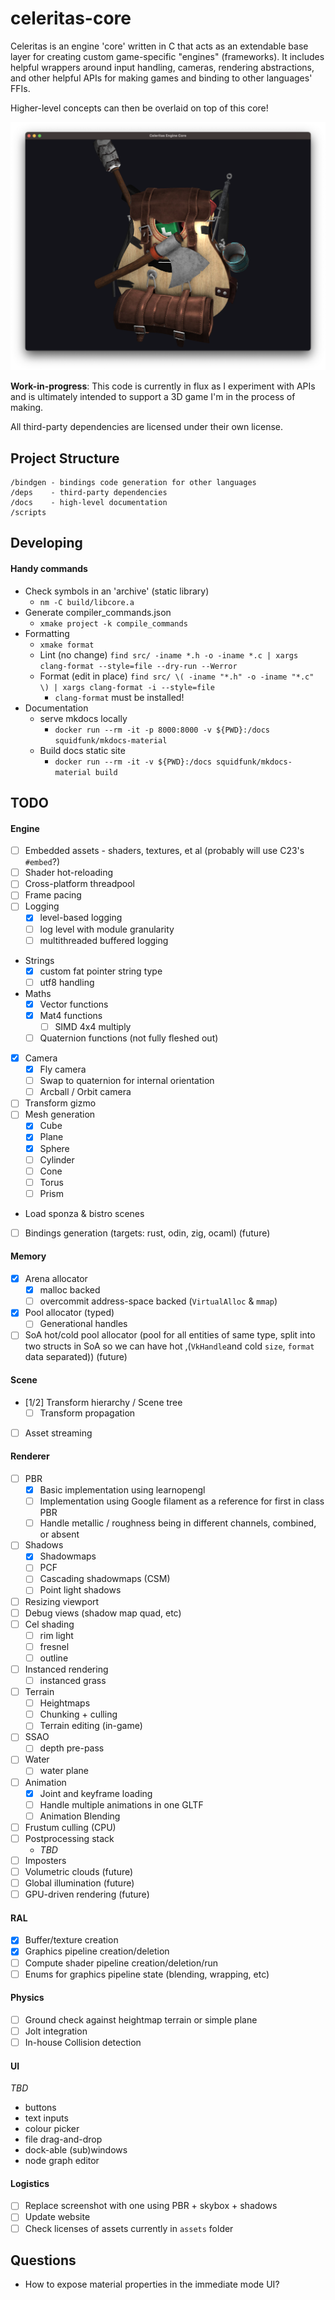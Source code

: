 # celeritas-core

Celeritas is an engine 'core' written in C that acts as an extendable base layer for creating custom game-specific "engines" (frameworks). It includes helpful wrappers around input handling, cameras, rendering abstractions, and other helpful APIs for making games and binding to other languages' FFIs.

Higher-level concepts can then be overlaid on top of this core!

![Backpack model with lighting](examples/obj_loading/backpack_screenshot.png)

**Work-in-progress**: This code is currently in flux as I experiment with APIs and is ultimately intended to support a 3D game I'm in the process of making.

All third-party dependencies are licensed under their own license.

## Project Structure

```
/bindgen - bindings code generation for other languages
/deps    - third-party dependencies
/docs    - high-level documentation
/scripts
```

## Developing

#### Handy commands

* Check symbols in an 'archive' (static library)
    * `nm -C build/libcore.a`
* Generate compiler_commands.json
    * `xmake project -k compile_commands`
* Formatting
    * `xmake format`
    * Lint (no change) `find src/ -iname *.h -o -iname *.c | xargs clang-format --style=file --dry-run --Werror`
    * Format (edit in place) `find src/ \( -iname "*.h" -o -iname "*.c" \) | xargs clang-format -i --style=file`
        * `clang-format` must be installed!
* Documentation
    * serve mkdocs locally
        * `docker run --rm -it -p 8000:8000 -v ${PWD}:/docs squidfunk/mkdocs-material`
    * Build docs static site
        * `docker run --rm -it -v ${PWD}:/docs squidfunk/mkdocs-material build`

## TODO

#### Engine
- [ ] Embedded assets - shaders, textures, et al (probably will use C23's `#embed`?)
- [ ] Shader hot-reloading
- [ ] Cross-platform threadpool
- [ ] Frame pacing
- [ ] Logging
  - [x] level-based logging
  - [ ] log level with module granularity
  - [ ] multithreaded buffered logging
- Strings
  - [x] custom fat pointer string type
  - [ ] utf8 handling
- Maths
  - [x] Vector functions
  - [x] Mat4 functions
    - [ ] SIMD 4x4 multiply
  - [ ] Quaternion functions (not fully fleshed out)
- [x] Camera
  - [x] Fly camera
  - [ ] Swap to quaternion for internal orientation
  - [ ] Arcball / Orbit camera
- [ ] Transform gizmo
- [ ] Mesh generation
  - [x] Cube
  - [x] Plane
  - [x] Sphere
  - [ ] Cylinder
  - [ ] Cone
  - [ ] Torus
  - [ ] Prism
- Load sponza & bistro scenes
- [ ] Bindings generation (targets: rust, odin, zig, ocaml) (future)

#### Memory
- [x] Arena allocator
  - [x] malloc backed
  - [ ] overcommit address-space backed (`VirtualAlloc` & `mmap`)
- [x] Pool allocator (typed)
  - [ ] Generational handles
- [ ] SoA hot/cold pool allocator (pool for all entities of same type, split into two structs in SoA so we can have hot ,(`VkHandle`and cold `size`, `format` data separated)) (future)

#### Scene
- [1/2] Transform hierarchy / Scene tree
  - [ ] Transform propagation
- [ ] Asset streaming

#### Renderer
- [ ] PBR
  - [x] Basic implementation using learnopengl
  - [ ] Implementation using Google filament as a reference for first in class PBR
  - [ ] Handle metallic / roughness being in different channels, combined, or absent
- [ ] Shadows
  - [x] Shadowmaps
  - [ ] PCF
  - [ ] Cascading shadowmaps (CSM)
  - [ ] Point light shadows
- [ ] Resizing viewport
- [ ] Debug views (shadow map quad, etc)
- [ ] Cel shading
  - [ ] rim light
  - [ ] fresnel
  - [ ] outline
- [ ] Instanced rendering
  - [ ] instanced grass
- [ ] Terrain
  - [ ] Heightmaps
  - [ ] Chunking + culling
  - [ ] Terrain editing (in-game)
- [ ] SSAO
  - [ ] depth pre-pass
- [ ] Water
  - [ ] water plane
- [ ] Animation
  - [x] Joint and keyframe loading
  - [ ] Handle multiple animations in one GLTF
  - [ ] Animation Blending
- [ ] Frustum culling (CPU)
- [ ] Postprocessing stack
  - *TBD*
- [ ] Imposters
- [ ] Volumetric clouds (future)
- [ ] Global illumination (future)
- [ ] GPU-driven rendering (future)

#### RAL
- [x] Buffer/texture creation
- [x] Graphics pipeline creation/deletion
- [ ] Compute shader pipeline creation/deletion/run
- [ ] Enums for graphics pipeline state (blending, wrapping, etc)

#### Physics
- [ ] Ground check against heightmap terrain or simple plane
- [ ] Jolt integration
- [ ] In-house Collision detection

#### UI
*TBD*
- buttons
- text inputs
- colour picker
- file drag-and-drop
- dock-able (sub)windows
- node graph editor

#### Logistics

- [ ] Replace screenshot with one using PBR + skybox + shadows
- [ ] Update website
- [ ] Check licenses of assets currently in `assets` folder

## Questions

- How to expose material properties in the immediate mode UI?